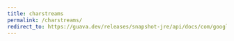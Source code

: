 ```yaml
---
title: charstreams
permalink: /charstreams/
redirect_to: https://guava.dev/releases/snapshot-jre/api/docs/com/google/common/io/CharStreams.html
---
```

